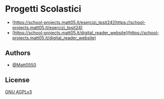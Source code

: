 # Progetti Scolastici
- [https://school-projects.matt05.it/esercizi_tpsit24](https://school-projects.matt05.it/esercizi_tpsit24)
- [https://school-projects.matt05.it/digital_reader_website](https://school-projects.matt05.it/digital_reader_website)
## Authors

- [@Matt0550](https://www.github.com/Matt0550)

  
## License

[GNU AGPLv3](https://choosealicense.com/licenses/agpl-3.0/)

  
